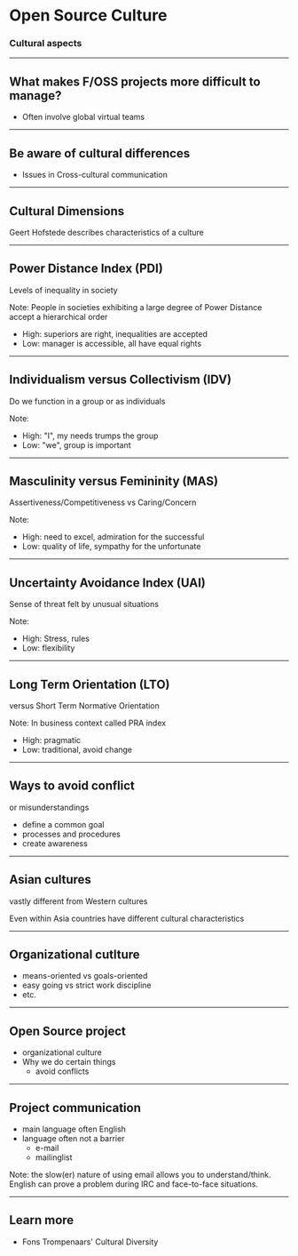 # Open Source Culture

### Cultural aspects

---

## What makes F/OSS projects more difficult to manage?
  * Often involve global virtual teams

---

## Be aware of cultural differences
* Issues in Cross-cultural communication

---

## Cultural Dimensions
Geert Hofstede describes 
characteristics of a culture

---

## Power Distance Index (PDI)
Levels of inequality in society

Note: People in societies exhibiting a large degree of Power Distance accept a hierarchical order
  * High: superiors are right, inequalities are accepted
  * Low: manager is accessible, all have equal rights

---

## Individualism versus Collectivism (IDV)
Do we function in a group or as individuals

Note:  
  * High: "I", my needs trumps the group
  * Low: "we", group is important

---

## Masculinity versus Femininity (MAS)
Assertiveness/Competitiveness vs Caring/Concern

Note:  
  * High: need to excel, admiration for the successful
  * Low: quality of life, sympathy for the unfortunate

---

## Uncertainty Avoidance Index (UAI)
Sense of threat felt by unusual situations

Note:  
  * High: Stress, rules
  * Low: flexibility

---

## Long Term Orientation (LTO)
versus Short Term Normative Orientation

Note:
In business context called PRA index
  * High: pragmatic 
  * Low: traditional, avoid change

---

## Ways to avoid conflict
or misunderstandings

  * define a common goal
  * processes and procedures
  * create awareness

---

## Asian cultures
vastly different from Western cultures

Even within Asia countries have different cultural characteristics

---

## Organizational cutlture

  * means-oriented vs goals-oriented
  * easy going vs strict work discipline
  * etc.

---

## Open Source project

  * organizational culture
  * Why we do certain things
    * avoid conflicts

---

## Project communication

  * main language often English
  * language often not a barrier
    * e-mail
    * mailinglist

Note: the slow(er) nature of using email allows you to understand/think. English can prove a problem during IRC and face-to-face situations.

---

## Learn more

  * Fons Trompenaars' Cultural Diversity
